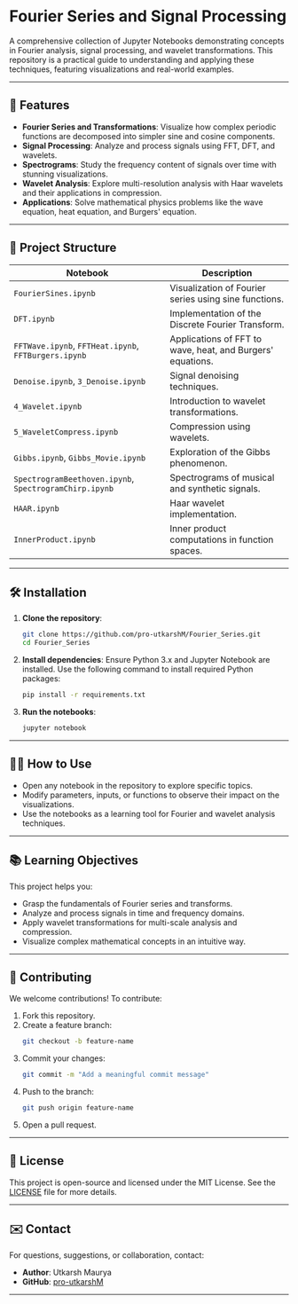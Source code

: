 # Fourier Series and Signal Processing

A comprehensive collection of Jupyter Notebooks demonstrating concepts in Fourier analysis, signal processing, and wavelet transformations. This repository is a practical guide to understanding and applying these techniques, featuring visualizations and real-world examples.

---

## 🌟 Features

- **Fourier Series and Transformations**: Visualize how complex periodic functions are decomposed into simpler sine and cosine components.
- **Signal Processing**: Analyze and process signals using FFT, DFT, and wavelets.
- **Spectrograms**: Study the frequency content of signals over time with stunning visualizations.
- **Wavelet Analysis**: Explore multi-resolution analysis with Haar wavelets and their applications in compression.
- **Applications**: Solve mathematical physics problems like the wave equation, heat equation, and Burgers' equation.

---

## 📂 Project Structure

| Notebook | Description |
|----------|-------------|
| `FourierSines.ipynb` | Visualization of Fourier series using sine functions. |
| `DFT.ipynb` | Implementation of the Discrete Fourier Transform. |
| `FFTWave.ipynb`, `FFTHeat.ipynb`, `FFTBurgers.ipynb` | Applications of FFT to wave, heat, and Burgers' equations. |
| `Denoise.ipynb`, `3_Denoise.ipynb` | Signal denoising techniques. |
| `4_Wavelet.ipynb` | Introduction to wavelet transformations. |
| `5_WaveletCompress.ipynb` | Compression using wavelets. |
| `Gibbs.ipynb`, `Gibbs_Movie.ipynb` | Exploration of the Gibbs phenomenon. |
| `SpectrogramBeethoven.ipynb`, `SpectrogramChirp.ipynb` | Spectrograms of musical and synthetic signals. |
| `HAAR.ipynb` | Haar wavelet implementation. |
| `InnerProduct.ipynb` | Inner product computations in function spaces. |

---

## 🛠️ Installation

1. **Clone the repository**:
   ```bash
   git clone https://github.com/pro-utkarshM/Fourier_Series.git
   cd Fourier_Series
   ```

2. **Install dependencies**:
   Ensure Python 3.x and Jupyter Notebook are installed. Use the following command to install required Python packages:
   ```bash
   pip install -r requirements.txt
   ```

3. **Run the notebooks**:
   ```bash
   jupyter notebook
   ```

---

## 🧑‍💻 How to Use

- Open any notebook in the repository to explore specific topics.
- Modify parameters, inputs, or functions to observe their impact on the visualizations.
- Use the notebooks as a learning tool for Fourier and wavelet analysis techniques.

---

## 📚 Learning Objectives

This project helps you:
- Grasp the fundamentals of Fourier series and transforms.
- Analyze and process signals in time and frequency domains.
- Apply wavelet transformations for multi-scale analysis and compression.
- Visualize complex mathematical concepts in an intuitive way.

---

## 🤝 Contributing

We welcome contributions! To contribute:
1. Fork this repository.
2. Create a feature branch:
   ```bash
   git checkout -b feature-name
   ```
3. Commit your changes:
   ```bash
   git commit -m "Add a meaningful commit message"
   ```
4. Push to the branch:
   ```bash
   git push origin feature-name
   ```
5. Open a pull request.

---

## 📜 License

This project is open-source and licensed under the MIT License. See the [LICENSE](LICENSE) file for more details.

---

## ✉️ Contact

For questions, suggestions, or collaboration, contact:
- **Author**: Utkarsh Maurya  
- **GitHub**: [pro-utkarshM](https://github.com/pro-utkarshM)

---
